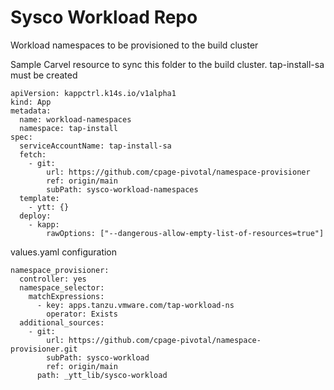 # Sysco Workload Repo

Workload namespaces to be provisioned to the build cluster

Sample Carvel resource to sync this folder to the build cluster. tap-install-sa must be created

```
apiVersion: kappctrl.k14s.io/v1alpha1
kind: App
metadata:
  name: workload-namespaces
  namespace: tap-install
spec:
  serviceAccountName: tap-install-sa
  fetch:
    - git:
        url: https://github.com/cpage-pivotal/namespace-provisioner
        ref: origin/main
        subPath: sysco-workload-namespaces
  template:
    - ytt: {}
  deploy:
    - kapp:
        rawOptions: ["--dangerous-allow-empty-list-of-resources=true"]
 ```

values.yaml configuration

```
namespace_provisioner:
  controller: yes
  namespace_selector:
    matchExpressions:
      - key: apps.tanzu.vmware.com/tap-workload-ns
        operator: Exists
  additional_sources:
    - git:
        url: https://github.com/cpage-pivotal/namespace-provisioner.git
        subPath: sysco-workload
        ref: origin/main
      path: _ytt_lib/sysco-workload
```